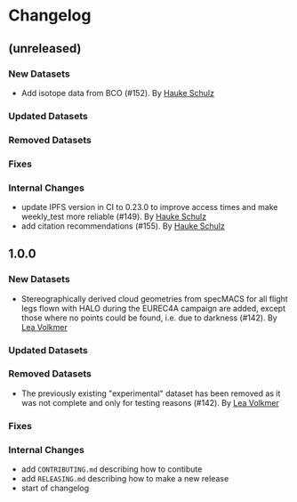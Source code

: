 # Changelog

## (unreleased)

### New Datasets
* Add isotope data from BCO (#152). By [Hauke Schulz](https://github.com/observingClouds)
### Updated Datasets
### Removed Datasets
### Fixes
### Internal Changes
* update IPFS version in CI to 0.23.0 to improve access times and make weekly_test more reliable (#149). By [Hauke Schulz](https://github.com/observingClouds)
* add citation recommendations (#155). By [Hauke Schulz](https://github.com/observingClouds)

## 1.0.0

### New Datasets
* Stereographically derived cloud geometries from specMACS for all flight legs flown with HALO during the EUREC4A campaign are added, except those where no points could be found, i.e. due to darkness (#142). By [Lea Volkmer](https://github.com/lvol08)
### Updated Datasets
### Removed Datasets
* The previously existing "experimental" dataset has been removed as it was not complete and only for testing reasons (#142). By [Lea Volkmer](https://github.com/lvol08)
### Fixes
### Internal Changes

* add `CONTRIBUTING.md` describing how to contibute
* add `RELEASING.md` describing how to make a new release
* start of changelog
